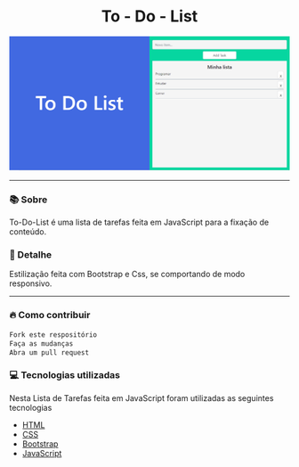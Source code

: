 <h1 align="center">To - Do - List</h1>
<div align="center"><img src="img/todolist.PNG"></div>

<hr>

### 📚 Sobre

To-Do-List é uma lista de tarefas feita em JavaScript para a fixação de conteúdo.

### 🎨 Detalhe

Estilização feita com Bootstrap e Css, se comportando de modo responsivo.

<hr>

### 🔥 Como contribuir

```
Fork este respositório
Faça as mudanças
Abra um pull request
```

### 💻 Tecnologias utilizadas

Nesta Lista de Tarefas feita em JavaScript foram utilizadas as seguintes tecnologias

- [HTML](https://www.w3schools.com/html/)
- [CSS](https://www.w3schools.com/css/)
- [Bootstrap](https://getbootstrap.com/)
- [JavaScript](https://www.w3schools.com/js/)
